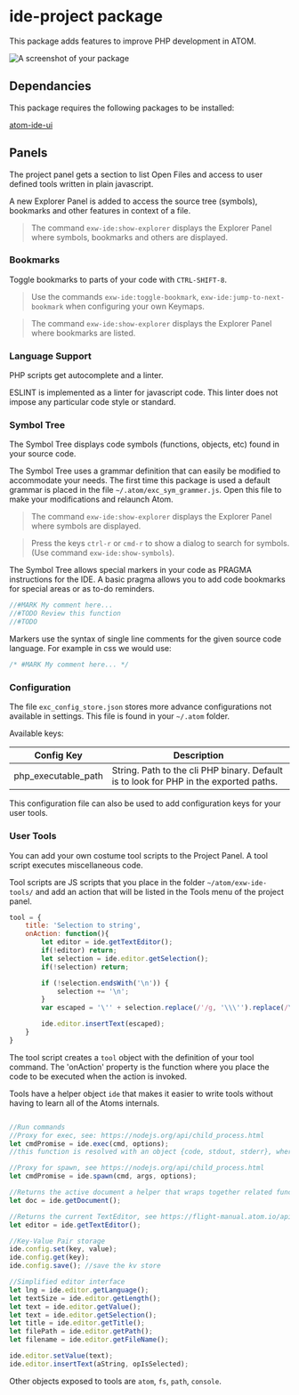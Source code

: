 # ide-project package

This package adds features to improve PHP development in ATOM.

![A screenshot of your package](https://f.cloud.github.com/assets/69169/2290250/c35d867a-a017-11e3-86be-cd7c5bf3ff9b.gif)

## Dependancies ##

This package requires the following packages to be installed:

[atom-ide-ui](https://atom.io/packages/atom-ide-ui)<br>


## Panels ##

The project panel gets a section to list Open Files and access to user defined tools written in plain javascript.

A new Explorer Panel is added to access the source tree (symbols), bookmarks and other features in context of a file.

> The command `exw-ide:show-explorer` displays the Explorer Panel where symbols, bookmarks and others are displayed.

### Bookmarks ###

Toggle bookmarks to parts of your code with `CTRL-SHIFT-8`.

> Use the commands `exw-ide:toggle-bookmark`, `exw-ide:jump-to-next-bookmark` when configuring your own Keymaps.

> The command `exw-ide:show-explorer` displays the Explorer Panel where bookmarks are listed.

### Language Support ###

PHP scripts get autocomplete and a linter.

ESLINT is implemented as a linter for javascript code. This linter does not impose any particular code style or standard.

>

### Symbol Tree ###

The Symbol Tree displays code symbols (functions, objects, etc) found in your source code.

The Symbol Tree uses a grammar definition that can easily be modified to accommodate your needs. The first time this package is used a default grammar is placed in the file `~/.atom/exc_sym_grammer.js`. Open this file to make your modifications and relaunch Atom.

> The command `exw-ide:show-explorer` displays the Explorer Panel where symbols are displayed.

> Press the keys `ctrl-r` or `cmd-r` to show a dialog to search for symbols. (Use command `exw-ide:show-symbols`).

The Symbol Tree allows special markers in your code as PRAGMA instructions for the IDE. A basic pragma allows you to add code bookmarks for special areas or as to-do reminders.

```js
//#MARK My comment here...
//#TODO Review this function
//#TODO
```
Markers use the syntax of single line comments for the given source code language. For example in css we would use:

```css
/* #MARK My comment here... */
```

### Configuration ###

The file `exc_config_store.json` stores more advance configurations not available in settings. This file is found in your `~/.atom` folder.

Available keys:

| Config Key | Description |
| -- | -- |
| php_executable_path | String. Path to the cli PHP binary. Default is to look for PHP in the exported paths. |

This configuration file can also be used to add configuration keys for your user tools.

### User Tools ###

You can add your own costume tool scripts to the Project Panel. A tool script executes miscellaneous code.

Tool scripts are JS scripts that you place in the folder `~/atom/exw-ide-tools/` and add an action that will be listed in the Tools menu of the project panel.

```js
tool = {
	title: 'Selection to string',
	onAction: function(){
		let editor = ide.getTextEditor();
		if(!editor) return;
		let selection = ide.editor.getSelection();
		if(!selection) return;

		if (!selection.endsWith('\n')) {
			selection += '\n';
		}
		var escaped = '\'' + selection.replace(/'/g, '\\\'').replace(/\n/g, '\\n\' + \n\'').replace(/\' \+ \n\'$/, '\';');

		ide.editor.insertText(escaped);
    }
}
```

The tool script creates a `tool` object with the definition of your tool command. The 'onAction' property is the function where you place the code to be executed when the action is invoked.

Tools have a helper object `ide` that makes it easier to write tools without having to learn all of the Atoms internals.

```js

//Run commands
//Proxy for exec, see: https://nodejs.org/api/child_process.html
let cmdPromise = ide.exec(cmd, options);
//this function is resolved with an object {code, stdout, stderr}, where code is the exit code.

//Proxy for spawn, see https://nodejs.org/api/child_process.html
let cmdPromise = ide.spawn(cmd, args, options);

//Returns the active document a helper that wraps together related functionality found in Atom.
let doc = ide.getDocument();

//Returns the current TextEditor, see https://flight-manual.atom.io/api/v1.57.0/TextEditor/
let editor = ide.getTextEditor();

//Key-Value Pair storage
ide.config.set(key, value);
ide.config.get(key);
ide.config.save(); //save the kv store

//Simplified editor interface
let lng = ide.editor.getLanguage();
let textSize = ide.editor.getLength();
let text = ide.editor.getValue();
let text = ide.editor.getSelection();
let title = ide.editor.getTitle();
let filePath = ide.editor.getPath();
let filename = ide.editor.getFileName();

ide.editor.setValue(text);
ide.editor.insertText(aString, opIsSelected);

```

Other objects exposed to tools are `atom`, `fs`, `path`, `console`.
